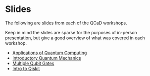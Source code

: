 # Slides
The following are slides from each of the QCaD workshops. 

Keep in mind the slides are sparse for the purposes of in-person presentation, but give a good overview of what was covered in each workshop.

* [Applications of Quantum Computing](https://docs.google.com/presentation/d/10HkFTAdIVf_8iKkNgVzrSdqjYVJUUnj2sTlgX0GZDBE/edit?usp=sharing)
* [Introductory Quantum Mechanics](https://docs.google.com/presentation/d/1cT4mN_7Xwq9CQbmItj8G5Xkx9FDupP2C4OvDOpZQbuQ/edit?usp=sharing)
* [Multiple Qubit Gates](https://docs.google.com/presentation/d/1dCeZGRH1JT6yUeY38ao1lh6WYzpd0f2F3eR5FMaGj2o/edit?usp=sharing)
* [Intro to Qiskit](https://docs.google.com/presentation/d/1OF_hRZ5Y9TpOQpFcDkFgDiWiafucWP2VE_r4FjdguXk/edit?usp=sharing)